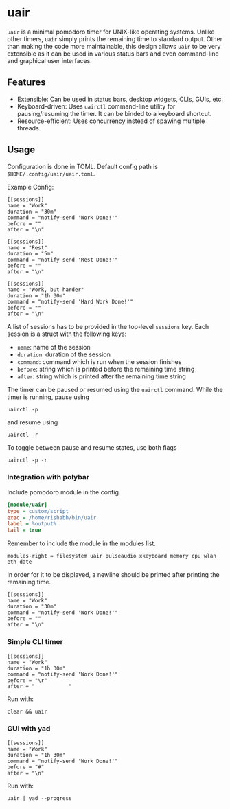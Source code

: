 # uair

`uair` is a minimal pomodoro timer for UNIX-like operating systems. Unlike other timers, `uair` simply prints the remaining time to standard output. Other than making the code more maintainable, this design allows `uair` to be very extensible as it can be used in various status bars and even command-line and graphical user interfaces.

## Features

- Extensible: Can be used in status bars, desktop widgets, CLIs, GUIs, etc.
- Keyboard-driven: Uses `uairctl` command-line utility for pausing/resuming the timer. It can be binded to a keyboard shortcut.
- Resource-efficient: Uses concurrency instead of spawing multiple threads.

## Usage

Configuration is done in TOML. Default config path is `$HOME/.config/uair/uair.toml`.

Example Config:

```
[[sessions]]
name = "Work"
duration = "30m"
command = "notify-send 'Work Done!'"
before = ""
after = "\n"

[[sessions]]
name = "Rest"
duration = "5m"
command = "notify-send 'Rest Done!'"
before = ""
after = "\n"

[[sessions]]
name = "Work, but harder"
duration = "1h 30m"
command = "notify-send 'Hard Work Done!'"
before = ""
after = "\n"
```

A list of sessions has to be provided in the top-level `sessions` key. Each session is a struct with the following keys:

- `name`: name of the session
- `duration`: duration of the session
- `command`: command which is run when the session finishes
- `before`: string which is printed before the remaining time string
- `after`: string which is printed after the remaining time string

The timer can be paused or resumed using the `uairctl` command. While the timer is running, pause using

```
uairctl -p
```

and resume using

```
uairctl -r
```

To toggle between pause and resume states, use both flags

```
uairctl -p -r
```

### Integration with polybar

Include pomodoro module in the config.

```ini
[module/uair]
type = custom/script
exec = /home/rishabh/bin/uair
label = %output%
tail = true
```

Remember to include the module in the modules list.

```
modules-right = filesystem uair pulseaudio xkeyboard memory cpu wlan eth date
```

In order for it to be displayed, a newline should be printed after printing the remaining time.

```
[[sessions]]
name = "Work"
duration = "30m"
command = "notify-send 'Work Done!'"
before = ""
after = "\n"
```

### Simple CLI timer

```
[[sessions]]
name = "Work"
duration = "1h 30m"
command = "notify-send 'Work Done!'"
before = "\r"
after = "           "
```

Run with:

`clear && uair`

### GUI with yad

```
[[sessions]]
name = "Work"
duration = "1h 30m"
command = "notify-send 'Work Done!'"
before = "#"
after = "\n"
```

Run with:

`uair | yad --progress`
